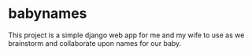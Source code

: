 babynames
=========

This project is a simple django web app for me and my wife to use as we brainstorm and collaborate upon names for our baby.
